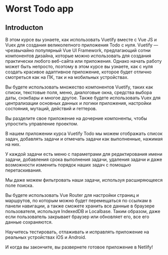 # Worst Todo app

## Introducton
В этом курсе вы узнаете, как использовать Vuetify вместе с Vue JS и Vuex для создания великолепного приложения Todo с нуля. Vuetify — чрезвычайно популярный Vue UI Framework, предлагающий сотни компонентов дизайна, которые можно использовать для создания практически любого веб-сайта или приложения. Однако начать работу может быть непросто, поэтому в этом курсе вы узнаете, как с нуля создать красивое адаптивное приложение, которое будет отлично смотреться как на ПК, так и на мобильных устройствах.  
  
Вы будете использовать множество компонентов Vuetify, таких как списки, текстовые поля, меню, диалоговые окна, средства выбора даты, снэкбары и многое другое. Также будете использовать Vuex для централизации основных данных и логики приложения, настройки состояния, мутаций, действий и геттеров.  
  
Вы разделите свое приложение на дочерние компоненты, чтобы упростить управление проектом.
  
В нашем приложении курса Vuetify Todo мы можем отображать список задач, добавлять задачи и отмечать задачи как выполненные, нажимая на них.  
  
У каждой задачи есть меню с параметрами для редактирования имени задачи, добавления срока выполнения задачи, удаления задачи и даже возможности изменить порядок наших задач с помощью перетаскивания.  
  
Мы даже можем фильтровать наши задачи, используя расширяющееся поле поиска.  
  
Вы будете использовать Vue Router для настройки страниц и маршрутов, по которым можно будет перемещаться по ссылкам в панели навигации, а также сможете хранить все данные в браузере пользователя, используя IndexedDB и Localbase. Таким образом, даже если пользователь закрывает браузер или обновляет его, все его данные сохраняются.  
  
Научитесь тестировать, отлаживать и исправлять приложение на реальных устройствах iOS и Android.  
  
И когда вы закончите, вы развернете готовое приложение в Netlify!  
  
